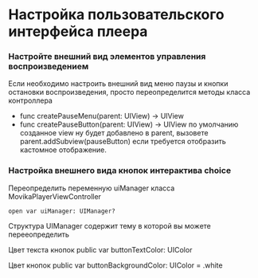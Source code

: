 # Настройка пользовательского интерфейса плеера
### Настройте внешний вид элементов управления воспроизведением

Если необходимо настроить внешний вид меню паузы и кнопки остановки воспроизведения, просто переопределится методы класса контроллера 
- func createPauseMenu(parent: UIView) -> UIView 
- func createPauseButton(parent: UIView) -> UIView 
по умолчанию созданное view ну будет добавлено в parent, вызовете         parent.addSubview(pauseButton) если требуется отобразить кастомное отображение. 

### Настройка внешнего вида кнопок интерактива choice  
Переопределить переменную uiManager класса MovikaPlayerViewController 
```
open var uiManager: UIManager?
```
Структура UIManager содержит тему в которой вы можете перееопределить 

Цвет текста кнопок
public var buttonTextColor: UIColor

Цвет кнопок
public var buttonBackgroundColor: UIColor = .white

